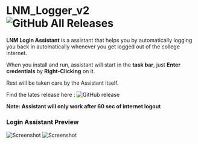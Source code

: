 # LNM_Logger_v2   ![GitHub All Releases](https://img.shields.io/github/downloads/art-hack/LNM_Logger_v2/total.svg)


**LNM Login Assistant** is a assistant that helps you by automatically logging you back in automatically whenever you get logged out of the college internet.

When you install and run, assistant will start in the **task bar**, just **Enter credentials** by **Right-Clicking** on it.

Rest will be taken care by the Assistant itself.

Find the lates release here : ![GitHub release](https://img.shields.io/github/release/art-hack/LNM_Logger_v2.svg)

**Note: Assistant will only work after 60 sec of internet logout**

### Login Assistant Preview
![Screenshot](https://i.imgur.com/pIwwCgP.png)    ![Screenshot](https://i.imgur.com/CZnUG4C.png)
